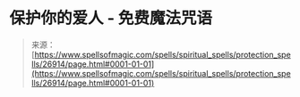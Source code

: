 <!--yml

category: 未分类

date: 2024-06-12 19:15:33

-->

# 保护你的爱人 - 免费魔法咒语

> 来源：[https://www.spellsofmagic.com/spells/spiritual_spells/protection_spells/26914/page.html#0001-01-01](https://www.spellsofmagic.com/spells/spiritual_spells/protection_spells/26914/page.html#0001-01-01)

